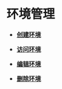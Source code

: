 # 环境管理<a name="apig-zh-ug-180307036"></a>

-   **[创建环境](创建环境.md)**  

-   **[访问环境](访问环境.md)**  

-   **[编辑环境](编辑环境.md)**  

-   **[删除环境](删除环境.md)**  


